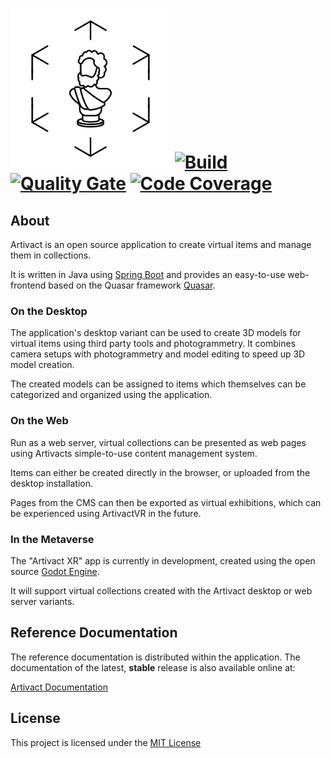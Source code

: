 # <img src="https://raw.githubusercontent.com/arassec/artivact/main/documentation/logos/artivact-logo-white.png" width="256"> [![Build](https://github.com/arassec/artivact/actions/workflows/build.yml/badge.svg)](https://github.com/arassec/artivact/actions/workflows/build.yml) [![Quality Gate](https://img.shields.io/sonar/quality_gate/arassec_artivact?server=http%3A%2F%2Fsonarcloud.io)](https://sonarcloud.io/dashboard?id=arassec_artivact) [![Code Coverage](https://img.shields.io/sonar/coverage/arassec_artivact?server=http%3A%2F%2Fsonarcloud.io)](https://sonarcloud.io/component_measures?id=arassec_artivact&metric=coverage&view=treemap)

## About

Artivact is an open source application to create virtual items and manage them in collections.

It is written in Java using [Spring Boot](https://spring.io/projects/spring-boot) and provides an
easy-to-use web-frontend based on the Quasar framework [Quasar](https://quasar.dev/).

### On the Desktop

The application's desktop variant can be used to create 3D models for virtual items using third party tools
and photogrammetry. It combines camera setups with photogrammetry and model editing to speed up 3D model creation.

The created models can be assigned to items which themselves can be categorized and organized using the application.

### On the Web

Run as a web server, virtual collections can be presented as web pages using Artivacts simple-to-use content management
system.

Items can either be created directly in the browser, or uploaded from the desktop installation.

Pages from the CMS can then be exported as virtual exhibitions, which can be experienced using ArtivactVR in the future.

### In the Metaverse

The "Artivact XR" app is currently in development, created using the open
source [Godot Engine](https://godotengine.org).

It will support virtual collections created with the Artivact desktop or web server variants.

## Reference Documentation

The reference documentation is distributed within the application.
The documentation of the latest, **stable** release is also available online at:

[Artivact Documentation](https://arassec.github.io/artivact/)

## License

This project is licensed under the [MIT License](https://github.com/arassec/artivact/blob/main/LICENSE)
